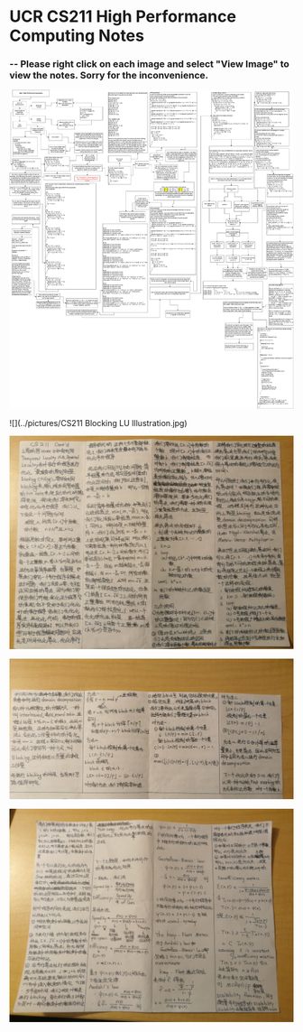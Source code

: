 UCR CS211 High Performance Computing Notes
==========================================

### \-- Please right click on each image and select "View Image" to view the notes. Sorry for the inconvenience.

![](../pictures/CS211_1.jpg)  
  
![](../pictures/CS211 Blocking LU Illustration.jpg)  
  
![](../pictures/CS211_2.jpg)  
  
![](../pictures/CS211_3.jpg)  
  
![](../pictures/CS211_4.jpg)